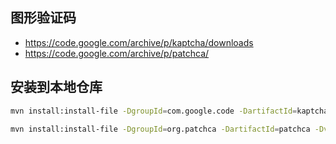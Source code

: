 

## 图形验证码

- https://code.google.com/archive/p/kaptcha/downloads
- https://code.google.com/archive/p/patchca/



## 安装到本地仓库

```bash
mvn install:install-file -DgroupId=com.google.code -DartifactId=kaptcha -Dversion=2.3.2 -Dfile=kaptcha-2.3.2.jar -Dpackaging=jar -DgeneratePom=true

mvn install:install-file -DgroupId=org.patchca -DartifactId=patchca -Dversion=0.5.0 -Dfile=patchca-0.5.0.jar -Dpackaging=jar -DgeneratePom=true
```

